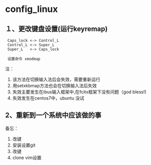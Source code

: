 # config_linux
## １、更改键盘设置(运行keyremap)
     Caps_lock <-> Control_L  
     Control_L <-> Super_L  
     Super_L   <-> Caps_lock  
     
     设置命令 xmodmap   

注：  
1. 该方法在切换输入法后会失效，需要重新运行  
2. 用setxkbmap方法也会在切换输入法后失效  
3. 失效主要发生在ibus输入框架中,在fcitx框架下没有问题（god bless!)  
4. 失效发生在centos7中，ubuntu 没试  

## 2、重新到一个系统中应该做的事
备忘：  
1. 改键  
2. 安装设置git  
3. 改键  
4. clone vim设置  

